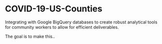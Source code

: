 # COVID-19-US-Counties
Integrating with Google BigQuery databases to create robust analytical tools for community workers to allow for efficient deliverables. 


The goal is to make this..
